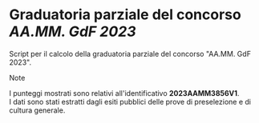 # Graduatoria parziale del concorso *AA.MM. GdF 2023*

Script per il calcolo della graduatoria parziale del concorso "AA.MM. GdF 2023".

> [!NOTE]
> I punteggi mostrati sono relativi all'identificativo **2023AAMM3856V1**.\
> I dati sono stati estratti dagli esiti pubblici delle prove di preselezione e
> di cultura generale.
